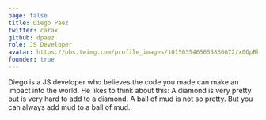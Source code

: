 ```yaml
---
page: false
title: Diego Paez
twitter: carax
github: dpaez
role: JS Developer
avatar: https://pbs.twimg.com/profile_images/1015035465655836672/x0QpBkc4_400x400.jpg
founder: true
---
```


Diego is a JS developer who believes the code you made can make an impact into the world. He likes to think about this: A diamond is very pretty but is very hard to add to a diamond. A ball of mud is not so pretty. But you can always add mud to a ball of mud.
